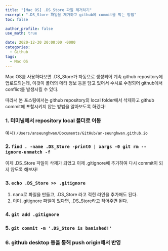 ```yaml
---
title: "[Mac OS] .DS_Store 파일 제거하기"
excerpt: ".DS_Store 파일을 제거하고 github에 commit을 막는 방법"
toc: false

author_profile: false
use_math: true

date: 2020-12-30 20:00:00 -0000
categories: 
  - Github
tags:
  - Mac OS
---
```


Mac OS를 사용하다보면 .DS_Store가 자동으로 생성되어 계속 github repository에 업로드되는데, 이것이 폴더의 메타 정보 등을 담고 있어서 수시로 수정되어 github에서 conflict를 발생시킬 수 있다.

따라서 본 포스팅에서는 github repository의 local folder에서 삭제하고 github commit에 포함시키지 않는 방법을 알아보도록 하겠다!

### 1. 터미널에서 repository local 폴더로 이동

예시) ```/Users/anseunghwan/Documents/GitHub/an-seunghwan.github.io```

### 2. ```find . -name .DS_Store -print0 | xargs -0 git rm --ignore-unmatch -f```

이제 .DS_Store 파일이 삭제가 되었고 이제 .gitignore에 추가하여 다시 commit이 되지 않도록 해보자!

### 3. ```echo .DS_Store >> .gitignore```

1. nano로 파일을 만들고, .DS_Store 라고 적힌 라인을 추가해도 된다.
2. 이미 .gitignore 파일이 있다면, .DS_Store라고 적어주면 된다.

### 4. ```git add .gitignore```

### 5. ```git commit -m '.DS_Store is banished!'```

### 6. github desktop 등을 통해 push origin해서 반영


<!--stackedit_data:
eyJoaXN0b3J5IjpbNjc4MTU3NzEyLDc5ODYzMjkzOF19
-->